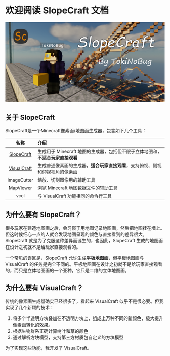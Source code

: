 # 欢迎阅读 SlopeCraft 文档

![SlopeCraft](_static/image/SlopeCraft.png)

## 关于 SlopeCraft

SlopeCraft是一个Minecraft像素画/地图画生成器，包含如下几个工具：

|                  名称                  | 介绍                                                                            |
| :------------------------------------: | :------------------------------------------------------------------------------ |
|  [SlopeCraft](SlopeCraft-tutorial.md)  | 生成用于 Minecraft 地图的生成器，包括但不限于立体地图和，**不适合玩家直接观看** |
| [VisualCraft](VisualCraft-tutorial.md) | 生成普通像素画的生成器，**适合玩家直接观看**，支持俯视、侧视和仰视视角的像素画  |
|              imageCutter               | 缩放、切割图像用的辅助工具                                                      |
|               MapViewer                | 浏览 Minecraft 地图数据文件的辅助工具                                           |
|                  vccl                  | 与 VisualCraft 功能相同的命令行工具                                             |

## 为什么要有 SlopeCraft？

很多玩家在建造地图画之后，会习惯于用地图记录地图画，然后把地图挂在墙上。但这时候细心一点的人就会发现地图呈现的颜色与直接看到的差异很大。SlopeCraft 就是为了克服这种差异而诞生的，也因此，SlopeCraft 生成的地图画在设计之初就不是给玩家直接观看的。

一个常见的误区是，SlopeCraft 允许生成**平板地图画**，但平板地图画与 VisualCraft 的任务是完全不同的。平板地图画在设计之初就不是给玩家直接观看的，而只是立体地图画的一个亚种，它只是二维的立体地图画。

## 为什么要有 VisualCraft？

传统的像素画生成器确实已经很多了，看起来 VisualCraft 似乎不是很必要。但我实现了几个新颖的技术：

1. 将多个半透明方块叠加在不透明方块上，组成上万种不同的新颜色，极大提升像素画转化的效果。
2. 根据生物群系正确计算树叶和草的颜色
3. 通过解析方块模型，支持第三方材质包自定义的方块模型

为了实现这些功能，我开发了 VisualCraft。
